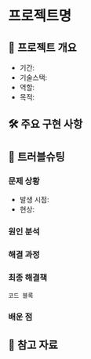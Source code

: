 # 프로젝트명

## 📝 프로젝트 개요

- 기간:
- 기술스택:
- 역할:
- 목적:

## 🛠 주요 구현 사항

## 🚨 트러블슈팅

### 문제 상황

- 발생 시점:
- 현상:

### 원인 분석

### 해결 과정

### 최종 해결책

`코드 블록`

### 배운 점

## 🔗 참고 자료
